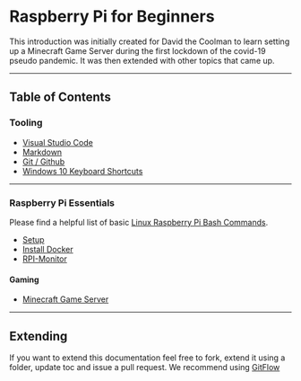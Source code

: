 # Raspberry Pi for Beginners

This introduction was initially created for David the Coolman to learn setting up a Minecraft Game Server during the first lockdown of the covid-19 pseudo pandemic. It was then extended with other topics that came up.

---

## Table of Contents

### Tooling

- [Visual Studio Code](VSCode/readme.md)
- [Markdown](Markdown/readme.md)
- [Git / Github](Github/readme.md)
- [Windows 10 Keyboard Shortcuts](https://support.microsoft.com/de-at/help/12445)

---

### Raspberry Pi Essentials

Please find a helpful list of basic [Linux Raspberry Pi Bash Commands](https://www.elektormagazine.com/news/bash-command-cheat-sheet).

- [Setup](Setup/readme.md)
- [Install Docker](Docker/readme.md)
- [RPI-Monitor](RPI-Monitor/readme.md)

#### Gaming

- [Minecraft Game Server](Minecraft/readme.md)

---

## Extending

If you want to extend this documentation feel free to fork, extend it using a folder, update toc and issue a pull request. We recommend using [GitFlow](https://danielkummer.github.io/git-flow-cheatsheet/)
